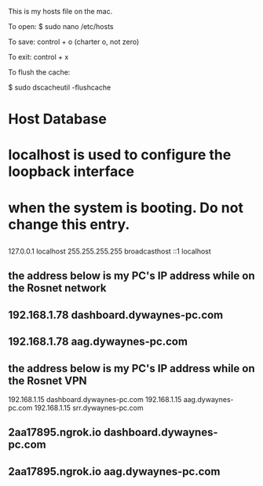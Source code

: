 
This is my hosts file on the mac.

To open:
$ sudo nano /etc/hosts 

To save:
control + o (charter o, not zero)

To exit: 
control + x


To flush the cache:

$ sudo dscacheutil -flushcache


##
# Host Database
#
# localhost is used to configure the loopback interface
# when the system is booting.  Do not change this entry.
##
127.0.0.1       localhost
255.255.255.255 broadcasthost
::1             localhost

## the address below is my PC's IP address while on the Rosnet network
## 192.168.1.78 dashboard.dywaynes-pc.com
## 192.168.1.78 aag.dywaynes-pc.com

## the address below is my PC's IP address while on the Rosnet VPN
192.168.1.15 dashboard.dywaynes-pc.com
192.168.1.15 aag.dywaynes-pc.com
192.168.1.15 srr.dywaynes-pc.com

## 2aa17895.ngrok.io dashboard.dywaynes-pc.com
## 2aa17895.ngrok.io aag.dywaynes-pc.com

